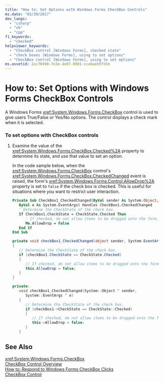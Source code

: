 ```yaml
---
title: "How to: Set Options with Windows Forms CheckBox Controls"
ms.date: "03/30/2017"
dev_langs: 
  - "csharp"
  - "vb"
  - "cpp"
f1_keywords: 
  - "checked"
helpviewer_keywords: 
  - "CheckBox control [Windows Forms], checked state"
  - "check boxes [Windows Forms], using to set options"
  - "CheckBox control [Windows Forms], using to set options"
ms.assetid: 2ac70498-7e3e-4e07-8901-ccabaeb5fd3e
---
```

# How to: Set Options with Windows Forms CheckBox Controls
A Windows Forms <xref:System.Windows.Forms.CheckBox> control is used to give users True/False or Yes/No options. The control displays a check mark when it is selected.  
  
### To set options with CheckBox controls  
  
1. Examine the value of the <xref:System.Windows.Forms.CheckBox.Checked%2A> property to determine its state, and use that value to set an option.  
  
    In the code sample below, when the <xref:System.Windows.Forms.CheckBox> control's <xref:System.Windows.Forms.CheckBox.CheckedChanged> event is raised, the form's <xref:System.Windows.Forms.Control.AllowDrop%2A> property is set to `false` if the check box is checked. This is useful for situations where you want to restrict user interaction.  
  
   ```vb  
   Private Sub CheckBox1_CheckedChanged(ByVal sender As System.Object, _  
      ByVal e As System.EventArgs) Handles CheckBox1.CheckedChanged  
      ' Determine the CheckState of the check box.  
      If CheckBox1.CheckState = CheckState.Checked Then  
         ' If checked, do not allow items to be dragged onto the form.  
         Me.AllowDrop = False  
      End If  
   End Sub  
   ```  
  
   ```csharp  
   private void checkBox1_CheckedChanged(object sender, System.EventArgs e)  
   {  
      // Determine the CheckState of the check box.  
      if (checkBox1.CheckState == CheckState.Checked)   
      {  
         // If checked, do not allow items to be dragged onto the form.  
         this.AllowDrop = false;  
      }  
   }  
   ```  
  
   ```cpp  
   private:  
      void checkBox1_CheckedChanged(System::Object ^ sender,  
         System::EventArgs ^ e)  
      {  
         // Determine the CheckState of the check box.  
         if (checkBox1->CheckState == CheckState::Checked)   
         {  
            // If checked, do not allow items to be dragged onto the form.  
            this->AllowDrop = false;  
         }  
      }  
   ```  
  
## See Also  
 <xref:System.Windows.Forms.CheckBox>  
 [CheckBox Control Overview](../../../../docs/framework/winforms/controls/checkbox-control-overview-windows-forms.md)  
 [How to: Respond to Windows Forms CheckBox Clicks](../../../../docs/framework/winforms/controls/how-to-respond-to-windows-forms-checkbox-clicks.md)  
 [CheckBox Control](../../../../docs/framework/winforms/controls/checkbox-control-windows-forms.md)
